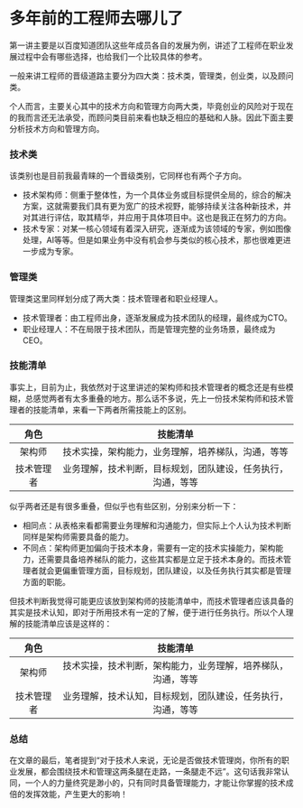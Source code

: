 # 多年前的工程师去哪儿了

第一讲主要是以百度知道团队这些年成员各自的发展为例，讲述了工程师在职业发展过程中会有哪些选择，也给我们一个比较具体的参考。

一般来讲工程师的晋级道路主要分为四大类：技术类，管理类，创业类，以及顾问类。

个人而言，主要关心其中的技术方向和管理方向两大类，毕竟创业的风险对于现在的我而言还无法承受，而顾问类目前来看也缺乏相应的基础和人脉。因此下面主要分析技术方向和管理方向。

### 技术类

该类别也是目前我最青睐的一个晋级类别，它同样也有两个子方向。

* 技术架构师：侧重于整体性，为一个具体业务或目标提供全局的，综合的解决方案，这就需要我们具有更为宽广的技术视野，能够持续关注各种新技术，并对其进行评估，取其精华，并应用于具体项目中。这也是我正在努力的方向。
* 技术专家：对某一核心领域有着深入研究，逐渐成为该领域的专家，例如图像处理，AI等等。但是如果业务中没有机会参与类似的核心技术，那也很难更进一步成为专家。

### 管理类

管理类这里同样划分成了两大类：技术管理者和职业经理人。

* 技术管理者：由工程师出身，逐渐发展成为技术团队的经理，最终成为CTO。
* 职业经理人：不在局限于技术团队，而是管理完整的业务场景，最终成为CEO。

### 技能清单

事实上，目前为止，我依然对于这里讲述的架构师和技术管理者的概念还是有些模糊，总感觉两者有太多重叠的地方。那么话不多说，先上一份技术架构师和技术管理者的技能清单，来看一下两者所需技能上的区别。

| 角色 | 技能清单 |
| :---: | :---: |
| 架构师 | 技术实操，架构能力，业务理解，培养梯队，沟通，等等 |
| 技术管理者 | 业务理解，技术判断，目标规划，团队建设，任务执行，沟通，等等 |

似乎两者还是有很多重叠，但似乎也有些区别，分别来分析一下：

* 相同点：从表格来看都需要业务理解和沟通能力，但实际上个人认为技术判断同样是架构师需要具备的能力。
* 不同点：架构师更加偏向于技术本身，需要有一定的技术实操能力，架构能力，还需要具备培养梯队的能力，这些其实都是立足于技术本身的。而技术管理者就会更偏重管理方面，目标规划，团队建设，以及任务执行其实都是管理方面的职能。

但技术判断我觉得可能更应该放到架构师的技能清单中，而技术管理者应该具备的其实是技术认知，即对于所用技术有一定的了解，便于进行任务执行。所以个人理解的技能清单应该是这样的：

| 角色 | 技能清单 |
| :---: | :---: |
| 架构师 | 技术实操，技术判断，架构能力，业务理解，培养梯队，沟通，等等 |
| 技术管理者 | 业务理解，技术认知，目标规划，团队建设，任务执行，沟通，等等 |

### 总结

在文章的最后，笔者提到“对于技术人来说，无论是否做技术管理岗，你所有的职业发展，都会围绕技术和管理这两条腿在走路，一条腿走不远”。这句话我非常认同，一个人的力量终究是渺小的，只有同时具备管理能力，才能让你掌握的技术成倍的发挥效能，产生更大的影响！

